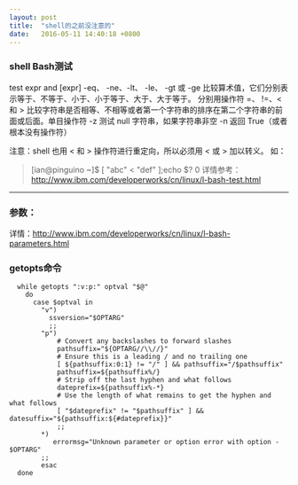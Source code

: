 ```yaml
---
layout: post
title:  "shell的之前没注意的"
date:   2016-05-11 14:40:18 +0800
---
```


### shell Bash测试
test expr and [expr]
-eq、 -ne、-lt、 -le、 -gt 或 -ge 比较算术值，它们分别表示等于、不等于、小于、小于等于、大于、大于等于。
分别用操作符 =、 !=、< 和 > 比较字符串是否相等、不相等或者第一个字符串的排序在第二个字符串的前面或后面。单目操作符 -z 测试 null 字符串，如果字符串非空 -n 返回 True（或者根本没有操作符）

注意：shell 也用 < 和 > 操作符进行重定向，所以必须用 \< 或 \> 加以转义。
如：
>[ian@pinguino ~]$ [ "abc" \< "def" ];echo $?
>0
详情参考：http://www.ibm.com/developerworks/cn/linux/l-bash-test.html

***

### 参数：
详情：http://www.ibm.com/developerworks/cn/linux/l-bash-parameters.html

### getopts命令

```
  while getopts ":v:p:" optval "$@"  
    do  
      case $optval in  
        "v")  
          ssversion="$OPTARG"
          ;;
        "p")
            # Convert any backslashes to forward slashes
            pathsuffix="${OPTARG//\\//}"
            # Ensure this is a leading / and no trailing one
            [ ${pathsuffix:0:1} != "/" ] && pathsuffix="/$pathsuffix"
            pathsuffix=${pathsuffix%/}
            # Strip off the last hyphen and what follows
            dateprefix=${pathsuffix%-*}
            # Use the length of what remains to get the hyphen and what follows
            [ "$dateprefix" != "$pathsuffix" ] && datesuffix="${pathsuffix:${#dateprefix}}"
            ;;
        *)
           errormsg="Unknown parameter or option error with option - $OPTARG"
        ;;
        esac
  done
```



